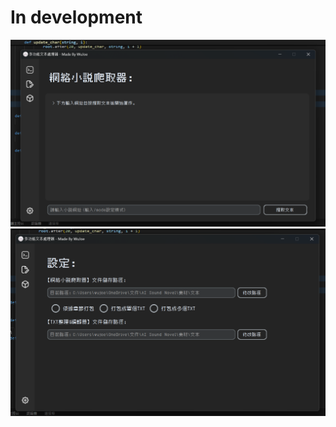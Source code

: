 # In development
![.](https://github.com/WuJoe826/novel_web_crawler/blob/main/image/%E8%9E%A2%E5%B9%95%E6%93%B7%E5%8F%96%E7%95%AB%E9%9D%A2%202025-04-08%20065732.png)
![.](https://github.com/WuJoe826/novel_web_crawler/blob/main/image/%E8%9E%A2%E5%B9%95%E6%93%B7%E5%8F%96%E7%95%AB%E9%9D%A2%202025-04-08%20065740.png)
